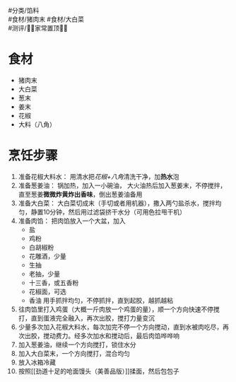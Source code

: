 #分类/馅料  
#食材/猪肉末 #食材/大白菜  
#测评/📌📌家常置顶📌📌 

# 食材
- 猪肉末
- 大白菜
- 葱末
- 姜末
- 花椒
- 大料（八角）

# 烹饪步骤
1. 准备花椒大料水：
   用清水把*花椒+八角*清洗干净，加**热水**泡
2. 准备葱姜油：
   锅加热，加入一小碗油， 大火油热后加入葱姜末，不停搅拌，直至葱姜**微微炸黄炸出香味**，倒出葱姜油备用
3. 准备大白菜：
   大白菜切成末（手切或者用机器），撒入两勺盐杀水，搅拌均匀，静置10分钟，然后用过滤袋挤干水分（可用色拉甩干机）
4. 准备肉馅：
   把肉馅放入一个大盆，加入
	- 盐
	- 鸡粉
	- 白胡椒粉
	- 花雕酒，少量
	- 生抽
	- 老抽，少量
	- 十三香，或五香粉
	- 花椒面，可选
	- 香油
	用手抓拌均匀，不停抓拌，直到起胶，越抓越粘
5. 往肉馅里打入鸡蛋（大概一斤肉放一个鸡蛋的量），顺一个方向快速不停搅打，直到蛋液完全融入，再次出胶，搅打力量变沉
6. 少量多次加入花椒大料水，每次加完不停一个方向搅动，直到水被肉吃尽，再次出胶，搅动费力。经多次加水和搅动后，最后肉馅哗哗响
7. 加入葱姜油，继续一个方向搅打，锁住水分
8. 加入大白菜末，一个方向搅打，混合均匀
9. 放入冰箱冷藏
10. 按照[[劲道十足的呛面馒头（美善品版）]]揉面，然后包包子
